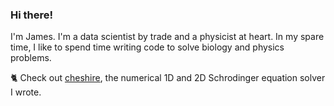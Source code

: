 ### Hi there!

I'm James. I'm a data scientist by trade and a physicist at heart. In my spare time, I like to spend time writing code to solve biology and physics problems. 

🐈 Check out [cheshire](https://github.com/jmcelve2/cheshire), the numerical 1D and 2D Schrodinger equation solver I wrote.